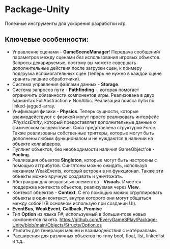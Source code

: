 # Package-Unity
Полезные инструменты для ускорения разработки игр. 

## Ключевые особенности:
- Управление сценами - **GameSceneManager**! Передача сообщений/параметров между сценами *без* использования игровых объектов. Запросы декарируемые, поэтому вы можете совершать дополнительные действия после загрузки сцен, к примеру подгрузка вспомогательных сцен (теперь не нужно в каждой сцене хранить лишние обработчики).
- Система управления файлами данных - **Storage**.
- Система запросов пути - **Pathfinding** -, которая помогает ограничить обязанности компонентов игры. Реализована в двух вариантах FullAbstraction и NonAlloc. Реализация поиска пути по linked-jagged-array.
- Унификация физики - **Physics**. Теперь сущности, которые взаимодействуют с физикой могут просто реализовать интерфейс *IPhysicsEntity*, который предоставляет дополнительные данные о физическом воздействиия. Сила представлена структурой *Force*. Также реализованы собственные триггеры, которые могут быть дополнены любым функционалом и не нуждаются в наличии на объекте коллайдеров.
- Пуллинг объектов, без необъодимости наличия GameObject'ов - **Pooling**.
- Реализация объектов **Singleton**, которые могут быть настроены с помощью аттрибутов. Синглтоны можно ожидать, используя механизм WeakEvents, который встроен в их функционал. Также эти объекты можно вручную создавать и уничтожать.
- Абстракция для визуальных элементов - **Visuals**. Имеется поддержка контекста объектов, реализуемая через **View**.
- Контекст объектов - **Context**. С его помощью можно сгруппировать объекты в один контекст, внутри которого они могут общаться между собой! (В основном использую при создании UI).
- **EventBus**, **WeakEvent**, **Callback**, **Promise**
- Тип **Option** из языка F#, используемый в большинтсве новых компонентов пакета. https://github.com/EveryGameSPlay/Package-Unity/blob/main/Objects/Structs/Option.cs
- Утилиты для генерации мешей и взаимодействия с материалами.
- Расширения для различных объектов по типу bool, float, list, linkedlist и т.д..
